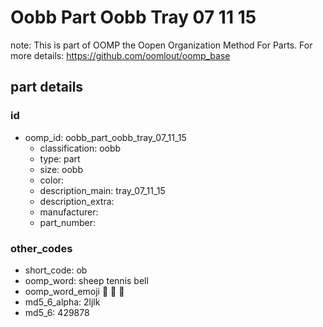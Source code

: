 # Oobb Part Oobb Tray 07 11 15  

note: This is part of OOMP the Oopen Organization Method For Parts. For more details: https://github.com/oomlout/oomp_base

##  part details





### id
* oomp_id: oobb_part_oobb_tray_07_11_15
  * classification: oobb
  * type: part
  * size: oobb
  * color: 
  * description_main: tray_07_11_15
  * description_extra: 
  * manufacturer: 
  * part_number: 

### other_codes
* short_code: ob
* oomp_word: sheep tennis bell
* oomp_word_emoji :sheep: :tennis: :bell:
* md5_6_alpha: 2ljlk
* md5_6: 429878
